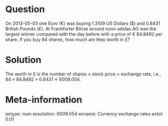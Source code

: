 

Question
========
On 2013-05-03 one Euro (€) was buying 1.3109 US Dollars ($) and
0.8431 British Pounds (£). At Frankfurter Börse around noon adidas AG was the
largest winner compared with the day before with a price of € 84.8492 per share.
If you buy 84 shares, how much are they worth in £?

Solution
========
The worth in £ is the number of shares $\times$ stock price $\times$ exchange rate,
i.e., $84 \times 84.8492 \times 0.8431 \approx 6009.054$.

Meta-information
================
extype: num
exsolution: 6009.054
exname: Currency exchange rates
extol: 0.01

